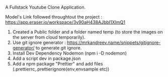 A Fullstack Youtube Clone Application.

Model's Link followed throughtout the project : https://app.eraser.io/workspace/3v90aH438AJbbI1XImQ1

1) Created a Public folder and a folder named temp (to store the images on the server from cloud temporarily).
2) Use git ignore generator : https://mrkandreev.name/snippets/gitignore-generator/ to generate git ignore.
3) Install Dev Dependency Nodemon (npm i -D nodemon)
4) Add a script dev in package.json
5) Add a npm package "Prettier" and add files (.prettierrc,.prettierignore(env,envsample etc))